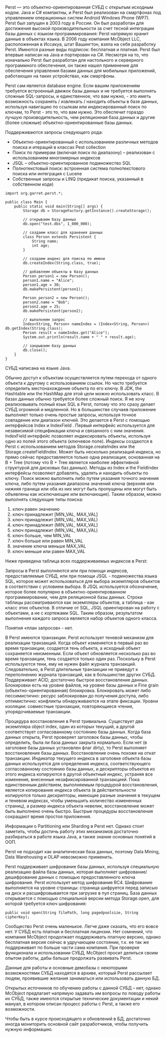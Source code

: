 Perst — это объектно-ориентированная СУБД с открытым исходным кодом. Java и C# компактны, и Perst был реализован на смартфонах под управлением операционных систем Android Windows Phone (WP7). 
Perst был запущен в 2003 году в России. Он был разработан для достижения высокой производительности за счет тесной интеграции базы данных с языком программирования: Perst напрямую хранит данные в объектах языка. В 2006 году компания McObject LLC, расположенная в Иссакуа, штат Вашингтон, взяла на себя разработку Perst. Имеются разные виды подписок: бесплатная и платная.
Perst был впервые написан на Java и портирован на C#. Несмотря на то, что изначально Perst был разработан для настольного и серверного программного обеспечения, он также нашел применение для обеспечения управления базами данных для мобильных приложений, работающих на таких устройствах, как смартфоны.

Perst сам является database engine. Если вашим приложениям требуется встроенный движок базы данных и не требуется выполнять сложные SQL-запросы, и единственное, что вам нужно, - это иметь возможность сохранять / извлекать / находить объекты в базе данных, используя навигацию по ссылкам или индексированный поиск по ключам, то Perst - это то, что вам нужно. Это обеспечит гораздо лучшую производительность, чем реляционная база данных и другие (более сложные) объектно-ориентированные базы данных. 

Поддерживаются запросы следующего рода:
- Объектно-ориентированный с использованием различных методов поиска и итераций в классах Pest collection
-	Поиск по примерам (включая поиск по диапазону) – реализован с использованием многомерных индексов
-	JSQL – объектно-ориентированное подмножество SQL
- Полнотекстовый поиск: встроенная система полнотекстового поиска или интеграция с Lucene
- Собственные запросы и LINQ (предикат поиска, указанный в собственном коде)

```
import org.garret.perst.*;

public class Main {
    public static void main(String[] args) {
        Storage db = StorageFactory.getInstance().createStorage();

        // открываем базу данных
        db.open("test.dbs", 1_000_000);

        // создаем класс для хранения данных
        class Person extends Persistent {
            String name;
            int age;
        }

        // создаем индекс для поиска по имени
        db.createIndex(String.class, true);

        // добавляем объекты в базу данных
        Person person1 = new Person();
        person1.name = "Alice";
        person1.age = 30;
        db.makePersistent(person1);

        Person person2 = new Person();
        person2.name = "Bob";
        person2.age = 25;
        db.makePersistent(person2);

        // выполняем запрос
        Index<String, Person> nameIndex = (Index<String, Person>) db.getIndex(String.class);
        Person result = nameIndex.get("Alice");
        System.out.println(result.name + " " + result.age);

        // закрываем базу данных
        db.close();
    }
}
```

СУБД написана на языке Java. 

Обычно доступ к объектам осуществляется путем перехода от одного объекта к другому с использованием ссылок. Но часто требуется определить местонахождение объекта по его ключу. В JDK, the Hashtable или the HashMap для этой цели можно использовать класс. В базах данных обычно требуется более сложный поиск. Я не хочу реализовывать полный язык SQL в Perst, потому что это сразу делает СУБД огромной и медленной. Но в большинстве случаев приложение выполняет только очень простые запросы, используя точное совпадение или диапазон ключей. Это делается в Perst с помощью интерфейсов Index и IndexField . Первый интерфейс используется для независимой спецификации ключа и связанного с ним значения. IndexField интерфейс позволяет индексировать объекты, используя одно из полей этого объекта (ключевое поле).
Индексы создаются в Perst с использованием методов Storage.createIndex или the Storage.createFieldIndex. Может быть несколько реализаций индекса, но прямо сейчас предоставляется только одна реализация, основанная на B + Tree (потому что B + Tree является наиболее эффективной структурой для дисковых баз данных). Методы из Index и the FieldIndex интерфейсы позволяют добавлять, удалять и находить объекты по ключу. Поиск можно выполнить либо путем указания точного значения ключа, либо путем указания диапазона значений ключа (верхняя или нижняя граница или оба из них могут быть пропущены или могут быть объявлены как исключающие или включающие). Таким образом, можно выполнять следующие типы поиска:

1.	ключ равен значению
2.	ключ принадлежит [MIN_VAL, MAX_VAL]
3.	ключ принадлежит [MIN_VAL, MAX_VAL)
4.	ключ принадлежит (MIN_VAL, MAX_VAL]
5.	ключ принадлежит (MIN_VAL, MAX_VAL)
6.	ключ больше, чем MIN_VAL
7.	ключ больше или равен MIN_VAL
8.	значение ключа меньше MAX_VAL
9.	ключ меньше или равен MAX_VAL

Ниже приведена таблица всех поддерживаемых индексов в Perst:
 
Запросы в Perst выполняются или при помощи индексов, предоставляемые СУБД, или при помощи JSQL - подмножества языка SQL, которое может использоваться для выбора экземпляров объектов в соответствии с условием выбора. В JSQL используется обозначение, которое более популярно в объектно-ориентированном программировании, чем для реляционной базы данных. Строки таблицы рассматриваются как экземпляры объектов, а таблица - как класс этих объектов. В отличие от SQL, JSQL ориентирован на работу с объектами, а не с кортежами SQL. Таким образом, результатом выполнения каждого запроса является набор объектов одного класса.

Понятия «план запросов» - нет.

В Perst имеются транзакции. Perst использует теневой механизм для реализации транзакций. Когда объект изменяется в первый раз во время транзакции, создается тень объекта, а исходный объект сохраняется неизменным. Если объект обновляется несколько раз во время транзакции, тень создается только один раз. Поскольку в Perst используются тени, ему не нужен файл журнала транзакций. Следовательно, в Perst длительные транзакции не приведут к переполнению журнала транзакций, как в большинстве других СУБД. Поддерживает ACID, достаточно быстрое восстановление данных. Блокировки есть на уровне файлов, на уровне базы данных и Fine grain (объектно-ориентированная) блокировка. Блокировать может либо пессимистично: ресурс заблокирован до получения доступа, либо оптимистично: конфликты обнаруживаются на этапе фиксации. Уровни изоляции: совместные транзакции, повторяющиеся чтения, упорядочиваемые транзакции.

Процедура восстановления в Perst тривиальна. Существует два экземпляра object index, один из которых текущий, а другой соответствует согласованному состоянию базы данных. Когда база данных открыта, Perst проверяет заголовок базы данных, чтобы определить, была ли база данных закрыта нормально. Если нет (в заголовке базы данных установлен флаг dirty), то Perst выполняет восстановление базы данных. Восстановление очень похоже на откат транзакции. Индикатор текущего индекса в заголовке объекта базы данных используется для определения индекса, соответствующего согласованному состоянию базы данных, и дескрипторы объектов из этого индекса копируются в другой объектный индекс, устраняя все изменения, внесенные незафиксированной транзакцией. Пока единственным действием, выполняемым процедурой восстановления, является копирование индекса объекта (в действительности копируются только дескрипторы, имеющие разные значения в текущем и теневом индексах, чтобы уменьшить количество измененных страниц), а размер индекса объекта невелик, восстановление может быть выполнено очень быстро. Быстрые процедуры восстановления сокращают время простоя приложения.

Информации о Partitioning или Sharding в Perst нет. Однако стоит заметить, чтобы достичь работу этих механизмов достаточно разбираться в работе языка Java, а также знание основных понятий в ООП.

Perst не подходит как аналитическая база данных, поэтому Data Mining, Data Warehousing и OLAP невозможно применить.

Perst поддерживает шифрование базы данных, используя специальную реализацию файла базы данных, которая выполняет шифрование/дешифрование данных с помощью предоставленного ключа шифрования. Perst использует метод шифрования RC4. Шифрование выполняется на уровне страницы: страница шифруется перед записью на диск и расшифровывается при загрузке в пул страниц. База данных открывается с помощью специальной версии метода Storage.open, для которой требуется ключ шифрования: 

```public void open(String filePath, long pagedpoolsize, String cipherKey);```

Сообщество Perst очень маленькое. Легче даже сказать, что его вовсе нет. У СУБД есть платная и бесплатная лицензии. Нет сомнений, что компания McObject продолжает поддерживать платную версию, однако бесплатная версия сейчас в удручающем состоянии, т.к. ее так же поддерживает по больше части сама компания. При проверке функционала и использовании СУБД, McObject просит делиться своим опытом работы, дабы бальше продолжать развивать Perst.

Данные для работы и основные демобазы с некоторыми возможностями СУБД находятся в архиве, который Perst рассылает людям, проявившие желания заниматься или использовать данную БД.

Открытых источников по обучению работы с данной СУБД – нет, однако McObject предлагает напрямую задавать им вопросы по поводу работы их СУБД, также имеются открытые технические документации и некий мануал, в котором описан процесс работы с Perst, а также его возможности.

Чтобы быть в курсе происходящего и обновлений в БД, достаточно иногда мониторить основной сайт разработчиков, чтобы получить нужную информацию.

